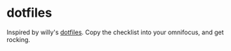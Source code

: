 # dotfiles

Inspired by willy's [dotfiles](https://github.com/blandinw/dotfiles).
Copy the checklist into your omnifocus, and get rocking.

